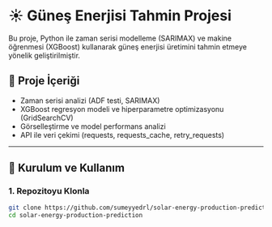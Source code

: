 # ☀️ Güneş Enerjisi Tahmin Projesi

Bu proje, Python ile zaman serisi modelleme (SARIMAX) ve makine öğrenmesi (XGBoost) kullanarak güneş enerjisi üretimini tahmin etmeye yönelik geliştirilmiştir.

## 📁 Proje İçeriği

- Zaman serisi analizi (ADF testi, SARIMAX)
- XGBoost regresyon modeli ve hiperparametre optimizasyonu (GridSearchCV)
- Görselleştirme ve model performans analizi
- API ile veri çekimi (requests, requests_cache, retry_requests)

---

## 🚀 Kurulum ve Kullanım

### 1. Repozitoyu Klonla

```bash
git clone https://github.com/sumeyyedrl/solar-energy-production-prediction.git
cd solar-energy-production-prediction
